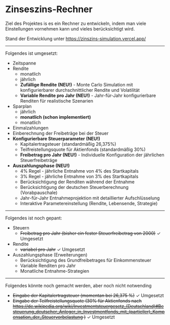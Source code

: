 
# Zinseszins-Rechner

Ziel des Projektes is es ein Rechner zu entwickeln, indem man viele Einstellungen vornehmen kann und vieles berücksichtigt wird.

Stand der Entwicklung unter https://zinszins-simulation.vercel.app/

---
Folgendes ist umgesetzt:
- Zeitspanne
- Rendite
    - monatlich
    - jährlich
    - **Zufällige Rendite (NEU!)** - Monte Carlo Simulation mit konfigurierbarer durchschnittlicher Rendite und Volatilität
    - **Variable Rendite pro Jahr (NEU!)** - Jahr-für-Jahr konfigurierbare Renditen für realistische Szenarien
- Sparplan
    - jährlich
    - **monatlich (schon implementiert)**
    - monatlich
- Einmalzahlungen
- Einberechnung der Freibeträge bei der Steuer
- **Konfigurierbare Steuerparameter (NEU!)**
    - Kapitalertragsteuer (standardmäßig 26,375%)
    - Teilfreistellungsquote für Aktienfonds (standardmäßig 30%)
    - **Freibetrag pro Jahr (NEU!)** - Individuelle Konfiguration der jährlichen Steuerfreibeträge
- **Auszahlungsphase (NEU!)**
    - 4% Regel - jährliche Entnahme von 4% des Startkapitals
    - 3% Regel - jährliche Entnahme von 3% des Startkapitals
    - Berücksichtigung der Renditen während der Entnahme
    - Berücksichtigung der deutschen Steuerberechnung (Vorabpauschale)
    - Jahr-für-Jahr Entnahmeprojektion mit detaillierter Aufschlüsselung
    - Interaktive Parametereinstellung (Rendite, Lebensende, Strategie)
---
Folgendes ist noch gepant:
- Steuern
    - ~~Freibetrag pro Jahr (bisher ein fester Steuerfreibetrag von 2000)~~ ✓ Umgesetzt
- Rendite
    - ~~variabel pro Jahr~~ ✓ Umgesetzt
- Auszahlungsphase (Erweiterungen)
    - Berücksichtigung des Grundfreibetrages für Einkommensteuer
    - Variable Renditen pro Jahr
    - Monatliche Entnahme-Strategien
---
Folgendes könnte noch gemacht werden, aber noch nicht notwending
- ~~Eingabe der Kapitalertragsteuer (momentan bei 26,375 %)~~ ✓ Umgesetzt
- ~~Eingabe der Teilfreistellungsquote (30% für Aktienfonds nach https://de.wikipedia.org/wiki/Investmentsteuergesetz_(Deutschland)#Besteuerung_deutscher_Anleger_in_Investmentfonds_mit_(partieller)_Kompensation_der_Steuervorbelastung )~~ ✓ Umgesetzt
